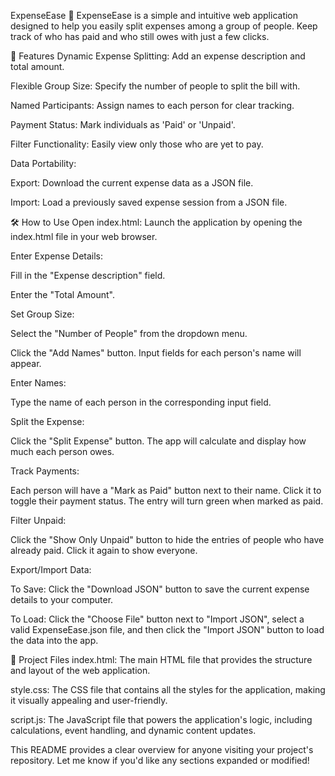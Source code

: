 ExpenseEase 💸
ExpenseEase is a simple and intuitive web application designed to help you easily split expenses among a group of people. Keep track of who has paid and who still owes with just a few clicks.

🚀 Features
Dynamic Expense Splitting: Add an expense description and total amount.

Flexible Group Size: Specify the number of people to split the bill with.

Named Participants: Assign names to each person for clear tracking.

Payment Status: Mark individuals as 'Paid' or 'Unpaid'.

Filter Functionality: Easily view only those who are yet to pay.

Data Portability:

Export: Download the current expense data as a JSON file.

Import: Load a previously saved expense session from a JSON file.

🛠️ How to Use
Open index.html: Launch the application by opening the index.html file in your web browser.

Enter Expense Details:

Fill in the "Expense description" field.

Enter the "Total Amount".

Set Group Size:

Select the "Number of People" from the dropdown menu.

Click the "Add Names" button. Input fields for each person's name will appear.

Enter Names:

Type the name of each person in the corresponding input field.

Split the Expense:

Click the "Split Expense" button. The app will calculate and display how much each person owes.

Track Payments:

Each person will have a "Mark as Paid" button next to their name. Click it to toggle their payment status. The entry will turn green when marked as paid.

Filter Unpaid:

Click the "Show Only Unpaid" button to hide the entries of people who have already paid. Click it again to show everyone.

Export/Import Data:

To Save: Click the "Download JSON" button to save the current expense details to your computer.

To Load: Click the "Choose File" button next to "Import JSON", select a valid ExpenseEase.json file, and then click the "Import JSON" button to load the data into the app.

📂 Project Files
index.html: The main HTML file that provides the structure and layout of the web application.

style.css: The CSS file that contains all the styles for the application, making it visually appealing and user-friendly.

script.js: The JavaScript file that powers the application's logic, including calculations, event handling, and dynamic content updates.

This README provides a clear overview for anyone visiting your project's repository. Let me know if you'd like any sections expanded or modified!
